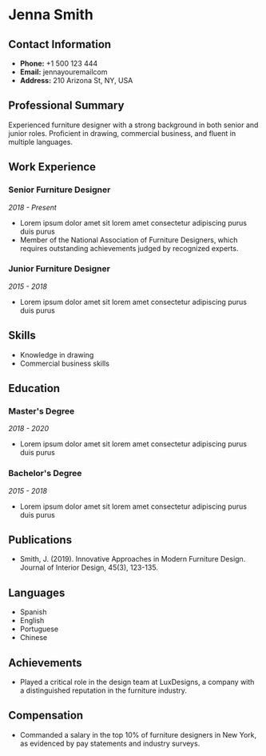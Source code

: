 # Jenna Smith

## Contact Information
- **Phone:** +1 500 123 444
- **Email:** jennayouremailcom
- **Address:** 210 Arizona St, NY, USA

## Professional Summary
Experienced furniture designer with a strong background in both senior and junior roles. Proficient in drawing, commercial business, and fluent in multiple languages.

## Work Experience

### Senior Furniture Designer
*2018 - Present*
- Lorem ipsum dolor amet sit lorem amet consectetur adipiscing purus duis purus
- Member of the National Association of Furniture Designers, which requires outstanding achievements judged by recognized experts.

### Junior Furniture Designer
*2015 - 2018*
- Lorem ipsum dolor amet sit lorem amet consectetur adipiscing purus duis purus

## Skills
- Knowledge in drawing
- Commercial business skills

## Education

### Master's Degree
*2018 - 2020*
- Lorem ipsum dolor amet sit lorem amet consectetur adipiscing purus duis purus

### Bachelor's Degree
*2015 - 2018*
- Lorem ipsum dolor amet sit lorem amet consectetur adipiscing purus duis purus

## Publications
- Smith, J. (2019). Innovative Approaches in Modern Furniture Design. Journal of Interior Design, 45(3), 123-135.

## Languages
- Spanish
- English
- Portuguese
- Chinese

## Achievements
- Played a critical role in the design team at LuxDesigns, a company with a distinguished reputation in the furniture industry.

## Compensation
- Commanded a salary in the top 10% of furniture designers in New York, as evidenced by pay statements and industry surveys.